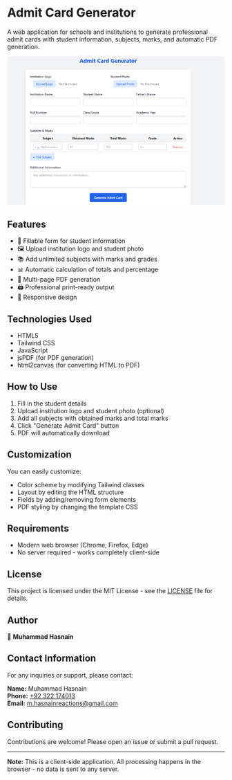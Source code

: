 # Admit Card Generator

A web application for schools and institutions to generate professional admit cards with student information, subjects, marks, and automatic PDF generation.

![Admit Card Generator Screenshot](screenshot.PNG)

## Features

- 📝 Fillable form for student information
- 🖼️ Upload institution logo and student photo
- 📚 Add unlimited subjects with marks and grades
- 📊 Automatic calculation of totals and percentage
- 📄 Multi-page PDF generation
- 🖨️ Professional print-ready output
- 📱 Responsive design

## Technologies Used

- HTML5
- Tailwind CSS
- JavaScript
- jsPDF (for PDF generation)
- html2canvas (for converting HTML to PDF)

## How to Use

1. Fill in the student details
2. Upload institution logo and student photo (optional)
3. Add all subjects with obtained marks and total marks
4. Click "Generate Admit Card" button
5. PDF will automatically download

## Customization

You can easily customize:
- Color scheme by modifying Tailwind classes
- Layout by editing the HTML structure
- Fields by adding/removing form elements
- PDF styling by changing the template CSS

## Requirements

- Modern web browser (Chrome, Firefox, Edge)
- No server required - works completely client-side

## License

This project is licensed under the MIT License - see the [LICENSE](LICENSE) file for details.

## Author

👤 **Muhammad Hasnain**

## Contact Information

For any inquiries or support, please contact:

**Name:** Muhammad Hasnain  
**Phone:** [+92 322 174013](tel:+92322174013)  
**Email:** [m.hasnainreactions@gmail.com](mailto:m.hasnainreactions@gmail.com)  

## Contributing

Contributions are welcome! Please open an issue or submit a pull request.

---

**Note:** This is a client-side application. All processing happens in the browser - no data is sent to any server.